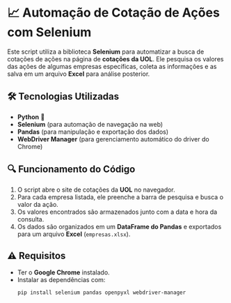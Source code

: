 # 📈 Automação de Cotação de Ações com Selenium
Este script utiliza a biblioteca **Selenium** para automatizar a busca de cotações de ações na página de **cotações da UOL**. Ele pesquisa os valores das ações de algumas empresas específicas, coleta as informações e as salva em um arquivo **Excel** para análise posterior.

## 🛠️ Tecnologias Utilizadas
- **Python** 🐍
- **Selenium** (para automação de navegação na web)
- **Pandas** (para manipulação e exportação dos dados)
- **WebDriver Manager** (para gerenciamento automático do driver do Chrome)

## 🔍 Funcionamento do Código
1. O script abre o site de cotações da **UOL** no navegador.
2. Para cada empresa listada, ele preenche a barra de pesquisa e busca o valor da ação.
3. Os valores encontrados são armazenados junto com a data e hora da consulta.
4. Os dados são organizados em um **DataFrame do Pandas** e exportados para um arquivo **Excel** (`empresas.xlsx`).

## ⚠️ Requisitos
- Ter o **Google Chrome** instalado.
- Instalar as dependências com:
  ```bash
  pip install selenium pandas openpyxl webdriver-manager
